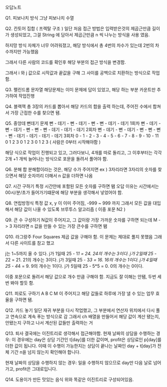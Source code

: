 오답노트

Q1. 피보나치 방식
그냥 피보나치 수열

Q2. 칸토어 집합 ( 프렉탈 구조 )
일단 처음 접근 방법은 
입력받은것의 제곱근만큼 길이가 생성되었고, 그걸 String 에 담아서
제곱근만큼 n 씩 나누는 방식을 사용 였음.

하지망 방식 자체가 너무 어려워졌고, 해당 방식에서 총 4번의 차수가 있는데
2번의 차수까지만 가능했음

그래서 다른 사람의 코드를 확인후 해당 부분의 접근 방식을 변경함.

그래서 i 와 j 값으로 시작값과 끝값을 구해 그 사이를 공백으로 치환하는 방식으로 작업함.

Q3. 펠린드롬 문자열
해당문제는 이미 문제에 답이 있었고, 해당 하는 부분 카운트만 추가하여 작업진행

Q4. 블랙잭
총 3장의 카드를 뽑아서 해당 카드의 합을 출력 하는데, 주어진 수에서 합쳐서 가장 근접한 수를 찾으면 됌.

Q5. 중앙데 뻔데기 문제
뻔 - 데기 - 뻔 - 데기 - 뻔 - 뻔 - 데기 - 데기                         1회차
뻔 - 데기 - 뻔 - 데기 - 뻔 - 뻔 - 뻔 - 데기 - 데기 - 데기             2회차
뻔 - 데기 - 뻔 - 데기 - 뻔 - 뻔 - 뻔 - 뻔 - 데기 - 데기 - 데기 - 데기 3회차
0  -  1   - 2  -   3  - 4  - 5  - 6  -  7 -  8   -  9   -  10  -  11
0     1     2      3    0    1    2     3    0      1      2      3 ( 사람은 0부터 시작해야함 )

해당 식으로 작업이 진행되고 있고, 그러다보니, 4개를 따로 돌리고, 그 이후부터는
각각 2개 +1 개씩 늘어나는 방식으로 포문을 돌려서 풀어야 함.

Q6. 분해 합
분해합이라는 것은, 해당 수가 주어지면 
ex ) 3자리라면 3자리의 숫자를 찾으면서 해당 숫자끼리 더해서 n 값을 더하면 나옴

Q7. 시간 구하기
특정 시간안에 포함된 모든 숫자를 구하면 됌
오답 이유는 시간에서는 00시/분/초가 들어가기떄문에 해당 부분을 생각해서 넣었어야 함.

Q8. 연립방정식
특정 값 x, y 이 이미 주어짐, -999 ~ 999 까지
그래서 모든 값을 대입해서 해당 값이 나올 수 있도록 브루투스 알고리즘 ( 이중 포문 N2 )

Q9. 큰 수 구성하기
N값이 주어지고, 그 값이랑 가장 가까운 숫자를 구하면 되는데
M -> 3 자리라면 n 값을 만들 수 있는 가장 큰수를 구하면 됌

Q10. 라그랑주 Four Squares
제곱 값을 구해야 함. 이 문제는 제대로 풀지 못했음
그래서 다른 사이트를 참고 했고

j는 1~5까지 올 수 있다.
j가 1일때 25 - 1*1 = 24. 24의 개수는 3이다.
j가 2일때 25 - 2*2 = 21. 21의 개수는 3이다.
j가 3일때 25 - 3*3 = 16. 16의 개수는 1이다.
j가 4일때 25 - 4*4 = 9. 9의 개수는 1이다.
j가 5일때 25 - 5*5 = 0. 0의 개수는 0이다.

이중 포문으로 돌려서 해당 값으로 개수 만큼 구해야 함.
지금도 잘 이해는 안됌, 두번 세번 봐야 할듯 함.

Q11. 피로도 구하기
A B C M 이 주어지고 해당 값들로 하루에 가장 낼 수 있는 업무 효율을 구하면 됌.

Q12. 카드 놓기
일단 재귀 부분을 다시 작업했고, 그 부분에서 연산자 위치에서 다시 풀고 연속으로 계속 푸는 방식으로 감
그래서 ch 배열을 만들어서 해당 값이 계산 됐는지, 안됐는지 구하고 나서 계산된 값들만 출력하는 거

Q13. 퇴사
결국에는 이진트리로 생각해서 접근해야함.
현재 날짜의 상담을 수행하는 경우:
이 경우에는 day은 상담 기간인 t[day]를 더한 값이며,
profit은 상담료인 p[day]를 더한 값이 됩니다.
이때 이 수행이 가능한지는 상담이 끝나는 날짜인 day + t[day]가 전체 기간 n을 넘지 않는지 확인해야 합니다.

현재 날짜의 상담을 수행하지 않는 경우:
일을 수행하지 않으므로 day만 다음 날로 넘어가고, profit은 그대로입니다.

Q14. 도용이가 만든 맛있는 음식
위와 똑같은 이진트리로 구성되어있음.